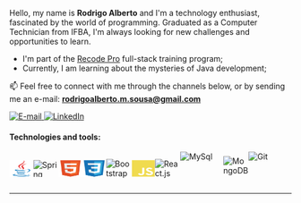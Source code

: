 Hello, my name is **Rodrigo Alberto** and I'm a technology enthusiast, fascinated by the world of programming. Graduated as a Computer Technician from IFBA, I'm always looking for new challenges and opportunities to learn.

- I'm part of the [Recode Pro](https://recodepro.org.br/) full-stack training program;
- Currently, I am learning about the mysteries of Java development;

📫 Feel free to connect with me through the channels below, or by sending me an e-mail: **rodrigoalberto.m.sousa@gmail.com**

<div>
    <a href='mailto:rodrigoalberto.m.sousa@gmail.com'>
      <img alt='E-mail' src='https://img.shields.io/badge/email-424B54.svg?&style=for-the-badge&logo=Gmail&logoColor=FFFFFF&color=424B54'>
    </a>
    <a href='https://www.linkedin.com/in/rodrigo-alberto-/'>
      <img alt='LinkedIn' src='https://img.shields.io/badge/LinkedIn-424B54.svg?&style=for-the-badge&logo=LinkedIn&logoColor=FFFFFF&color=424B54'>
    </a>
</div>

#### Technologies and tools:

<div style="display: flex; justify-content: space-around; align-items: center;">
        <img alt="Java" title='Java' height="30px" width="45px" src="https://raw.githubusercontent.com/devicons/devicon/2ae2a900d2f041da66e950e4d48052658d850630/icons/java/java-original.svg">
        <img alt="Spring" title='Spring' height="30px" width="45px" src="https://cdn.jsdelivr.net/gh/devicons/devicon/icons/spring/spring-original.svg">
        <img alt="HTML5" title='HTML5' height="30px" width="45px" src="https://raw.githubusercontent.com/devicons/devicon/master/icons/html5/html5-original.svg">
        <img alt="CSS3" title='CSS3' height="30px" width="45px" src="https://raw.githubusercontent.com/devicons/devicon/master/icons/css3/css3-original.svg">
        <img alt="Bootstrap" title='Bootstrap' height="35px" width="45px" src="https://cdn.jsdelivr.net/gh/devicons/devicon/icons/bootstrap/bootstrap-original.svg">
        <img alt="JavaScript" title='JavaScript' height="30px" width="45px" src="https://raw.githubusercontent.com/devicons/devicon/master/icons/javascript/javascript-plain.svg">
        <img alt="React.js" title='React.js' height="35px" width="45px" src="https://cdn.jsdelivr.net/gh/devicons/devicon/icons/react/react-original.svg">
        <img alt="MySql" title='MySql' height="60px" width="77px" src="https://cdn.jsdelivr.net/gh/devicons/devicon/icons/mysql/mysql-original-wordmark.svg">
        <img alt="MongoDB" title='MongoDB' height="45px" width="45px" src="https://cdn.jsdelivr.net/gh/devicons/devicon/icons/mongodb/mongodb-original.svg">
        <img alt="Git" title='Git' height="60px" width="77px" src="https://cdn.jsdelivr.net/gh/devicons/devicon/icons/git/git-plain-wordmark.svg">
</div>
<hr>
